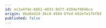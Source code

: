 ```yaml
---
id: ec2a4fde-8861-4033-9d7f-4204ef0846ca
origin: 9ba8ed24-36c8-4584-b7ed-b62efe17bf8d
published: false
---
```

